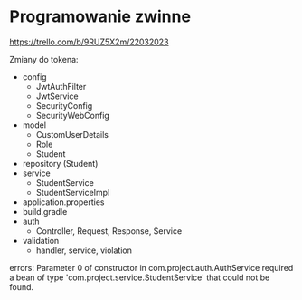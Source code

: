 # Programowanie zwinne

https://trello.com/b/9RUZ5X2m/22032023

Zmiany do tokena:

- config
  - JwtAuthFilter
  - JwtService
  - SecurityConfig
  - SecurityWebConfig
- model
  - CustomUserDetails
  - Role
  - Student
- repository (Student)
- service
  - StudentService
  - StudentServiceImpl
- application.properties
- build.gradle
- auth
  - Controller, Request, Response, Service
- validation
  - handler, service, violation

errors:
Parameter 0 of constructor in com.project.auth.AuthService required a bean of type 'com.project.service.StudentService' that could not be found.

